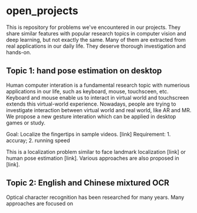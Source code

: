 # open_projects
This is repository for problems we've encountered in our projects. They share similar features with popular research topics in computer vision and deep learning, but not exactly the same. Many of them are extracted from real applications in our daily life. They deserve thorough investigation and hands-on.

##  Topic 1: hand pose estimation on desktop
Human computer interation is a fundamental research topic with numerious applications in our life, such as keyboard, mouse, touchsceen, etc. Keyboard and mouse enable us to interact in virtual world and touchscreen extends this virtual-world experience. Nowadays, people are trying to investigate interaction between virtual world and real world, like AR and MR. We propose a new gesture interation which can be applied in desktop games or study.

Goal: Localize the fingertips in sample videos. [link]
Requirement: 1. accuray; 2. running speed

This is a localization problem similar to face landmark localization [link] or human pose estimation [link]. Various approaches are also proposed in [link]. 



## Topic 2: English and Chinese mixtured OCR
Optical character recognition has been researched for many years. Many approaches are focused on 

